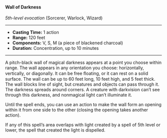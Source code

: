 #### Wall of Darkness
*5th-level evocation* (Sorcerer, Warlock, Wizard)
___
- **Casting Time:** 1 action
- **Range:** 120 feet
- **Components:** V, S, M (a piece of blackened charcoal)
- **Duration:** Concentration, up to 10 minutes
---
A pitch-black wall of magical darkness appears at a point you choose within range. The wall appears in any orientation you choose: horizontally, vertically, or diagonally. It can be free ﬂoating, or it can rest on a solid surface. The wall can be up to 60 feet long, 10 feet high, and 5 feet thick. The wall blocks line of sight, but creatures and objects can pass through it. The darkness spreads around corners. A creature with darkvision can’t see through this darkness, and nonmagical light can’t illuminate it.

Until the spell ends, you can use an action to make the wall form an opening within it from one side to the other (closing the opening takes another action).

If any of this spell’s area overlaps with light created by a spell of 5th level or lower, the spell that created the light is dispelled.
